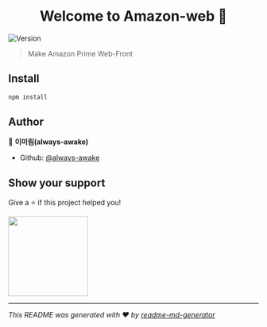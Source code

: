 <h1 align="center">Welcome to Amazon-web 👋</h1>
<p>
  <img alt="Version" src="https://img.shields.io/badge/version-1.0.0-blue.svg?cacheSeconds=2592000" />
</p>

> Make Amazon Prime Web-Front

## Install

```sh
npm install
```

## Author

👤 **이미림(always-awake)**

* Github: [@always-awake](https://github.com/always-awake)

## Show your support

Give a ⭐️ if this project helped you!

<a href="https://www.patreon.com/Boostcamp">
  <img src="https://c5.patreon.com/external/logo/become_a_patron_button@2x.png" width="160">
</a>

***
_This README was generated with ❤️ by [readme-md-generator](https://github.com/kefranabg/readme-md-generator)_